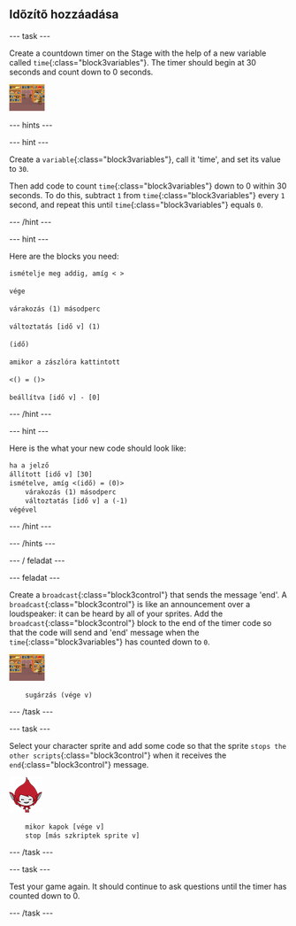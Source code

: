 ## Idõzítõ hozzáadása

\--- task \---

Create a countdown timer on the Stage with the help of a new variable called `time`{:class="block3variables"}. The timer should begin at 30 seconds and count down to 0 seconds.

![Stage sprite](images/stage-sprite.png)

\--- hints \---

\--- hint \---

Create a `variable`{:class="block3variables"}, call it 'time', and set its value to `30`.

Then add code to count `time`{:class="block3variables"} down to 0 within 30 seconds. To do this, subtract `1` from `time`{:class="block3variables"} every `1` second, and repeat this until `time`{:class="block3variables"} equals `0`.

\--- /hint \---

\--- hint \---

Here are the blocks you need:

```blocks3
ismételje meg addig, amíg < >

vége

várakozás (1) másodperc

változtatás [idő v] (1)

(idő)

amikor a zászlóra kattintott

<() = ()>

beállítva [idő v] - [0]
```

\--- /hint \---

\--- hint \---

Here is the what your new code should look like:

```blocks3
ha a jelző
állított [idő v] [30]
ismételve, amíg <(idő) = (0)>
    várakozás (1) másodperc
    változtatás [idő v] a (-1)
végével
```

\--- /hint \---

\--- /hints \---

\--- / feladat \---

\--- feladat \---

Create a `broadcast`{:class="block3control"} that sends the message 'end'. A `broadcast`{:class="block3control"} is like an announcement over a loudspeaker: it can be heard by all of your sprites. Add the `broadcast`{:class="block3control"} block to the end of the timer code so that the code will send and 'end' message when the `time`{:class="block3variables"} has counted down to `0`.

![Stage sprite](images/stage-sprite.png)

```blocks3
    sugárzás (vége v)
```

\--- /task \---

\--- task \---

Select your character sprite and add some code so that the sprite `stops the other scripts`{:class="block3control"} when it receives the `end`{:class="block3control"} message.

![Giga sprite](images/giga-sprite.png)

```blocks3
    mikor kapok [vége v]
    stop [más szkriptek sprite v]
```

\--- /task \---

\--- task \---

Test your game again. It should continue to ask questions until the timer has counted down to 0.

\--- /task \---